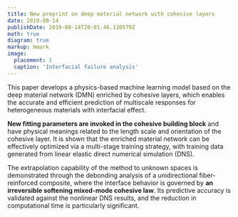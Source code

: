 ```yaml
---
title: New preprint on deep material network with cohesive layers
date: 2019-08-14
publishDate: 2019-08-14T20:01:46.120579Z
math: true
diagram: true
markup: mmark
image:
  placement: 1
  caption: 'Interfacial failure analysis'
---
```


This paper develops a physics-based machine learning model based on the deep material network (DMN) enriched by cohesive layers, which enables the accurate and efficient prediction of multiscale responses for heterogeneous materials with interfacial effect. 

**New fitting parameters are invoked in the cohesive building block** and have physical meanings related to the length scale and orientation of the cohesive layer. It is shown that the enriched material network can be effectively optimized via a multi-stage training strategy, with training data generated from linear elastic direct numerical simulation (DNS). 

The extrapolation capability of the method to unknown spaces is demonstrated through the debonding analysis of a unidirectional fiber-reinforced composite, where the interface behavior is governed by **an irreversible softening mixed-mode cohesive law**. Its predictive accuracy is validated against the nonlinear DNS results, and the reduction in computational time is particularly significant.

